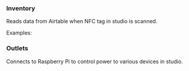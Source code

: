 ### Inventory

Reads data from Airtable when NFC tag in studio is scanned.

Examples:

### Outlets

Connects to Raspberry Pi to control power to various devices in studio.
